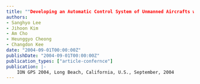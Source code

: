 ```yaml
---
title: ""Developing an Automatic Control System of Unmanned Aircrafts with a Single-antenna GPS Receiver""
authors:
- Sanghyo Lee
- Jihoon Kim
- Am Cho
- Heunggyo Cheong
- Changdon Kee
date: "2004-09-01T00:00:00Z"
publishDate: "2004-09-01T00:00:00Z"
publication_types: ["article-confernce"]
publication: |-
    ION GPS 2004, Long Beach, California, U.S., September, 2004
---
```

